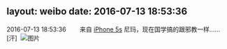 layout: weibo
date: 2016-07-13 18:53:36
---
2016-07-13 18:53:36  &nbsp;&nbsp;&nbsp;&nbsp;&nbsp;&nbsp; 来自 <a href="sinaweibo://customweibosource" rel="nofollow">iPhone 5s</a>
尼玛，现在国学搞的跟邪教一样……[汗] ​​​
![图片](https://ww1.sinaimg.cn/large/6d2a6003jw1f5sh7nmumxj20zk0qoal9.jpg)
